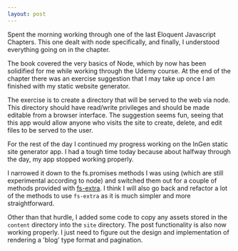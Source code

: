 ```yaml
---
layout: post
---
```

Spent the morning working through one of the last Eloquent Javascript Chapters. This one dealt with node specifically, and finally, I understood everything going on in the chapter.

The book covered the very basics of Node, which by now has been solidified for me while working through the Udemy course. At the end of the chapter there was an exercise suggestion that I may take up once I am finished with my static website generator.

The exercise is to create a directory that will be served to the web via node. This directory should have read/write privileges and should be made editable from a browser interface. The suggestion seems fun, seeing that this app would allow anyone who visits the site to create, delete, and edit files to be served to the user.
<!--more-->

For the rest of the day I continued my progress working on the InGen static site generator app. I had a tough time today because about halfway through the day, my app stopped working properly.

I narrowed it down to the fs.promises methods I was using (which are still experimental according to node) and switched them out for a couple of methods provided with [fs-extra](https://www.npmjs.com/package/fs-extra). I think I will also go back and refactor a lot of the methods to use `fs-extra` as it is much simpler and more straightforward.

Other than that hurdle, I added some code to copy any assets stored in the `content` directory into the `site` directory. The post functionality is also now working properly. I just need to figure out the design and implementation of rendering a 'blog' type format and pagination.
